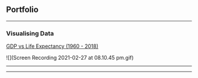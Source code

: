 ## Portfolio 

---

### Visualising Data

[GDP vs Life Expectancy (1960 - 2018)](sample_page.md)

![](Screen Recording 2021-02-27 at 08.10.45 pm.gif)

---




---
